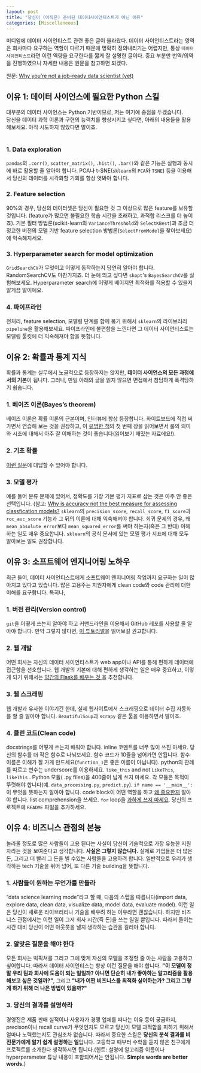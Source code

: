 ```yaml
---
layout: post
title: "당신이 (아직은) 준비된 데이터사이언티스트가 아닌 이유"
categories: [Miscellaneous]
---
```

미디엄에 데이터 사이언티스트 관련 좋은 글이 올라왔다. 데이터 사이언티스트라는 영역은 회사마다 요구하는 역할이 다르기 때문에 명확히 정의내리기는 어렵지만, 통상 `데이터 사이언티스트`라면 이런 역량을 요구한다를 짧게 잘 설명한 글이다. 중요 부분만 번역/의역을 진행하였으니 자세한 내용은 원문을 참고하면 되겠다.

원문: [Why you’re not a job-ready data scientist (yet)](https://towardsdatascience.com/why-youre-not-a-job-ready-data-scientist-yet-1a0d73f15012)

## 이유 1: 데이터 사이언스에 필요한 Python 스킬
대부분의 데이터 사이언스는 Python 기반이므로, 저는 여기에 중점을 두겠습니다.
<br>
당신을 데이터 과학 이론과 구현의 능력치를 향상시키고 싶다면, 아래의 내용들을 활용해보세요. 아직 시도하지 않았다면 말이죠.  
<br>
### 1. Data exploration
`pandas`의 `.corr()`, `scatter_matrix()`, `.hist()`, `.bar()`와 같은 기능은 실행과 동시에 바로 활용할 줄 알아야 합니다. PCA나 t-SNE(`sklearn`의 `PCA`와 `TSNE`) 등을 이용해서 당신의 데이터를 시각화할 기회를 항상 엿봐야 합니다.

### 2. Feature selection
90%의 경우, 당신의 데이터셋은 당신이 필요한 것 그 이상으로 많은 feature를 보유할 것입니다. (feature가 많으면 불필요한 학습 시간을 초래하고, 과적합 리스크를 더 높이죠). 기본 필터 방법론(scikit-learn의 `VarianceThreshold`와  `SelectKBest`)과 조금 더 정교한 버전의 모델 기반 feature selection 방법론(`SelectFromModel`을 찾아보세요)에 익숙해지세요.

### 3. Hyperparameter search for model optimization
`GridSearchCV`가 무엇이고 어떻게 동작하는지 당연히 알아야 합니다. RandomSearchCV도 마찬가지죠. 더 눈에 띄고 싶다면 `skopt`'s `BayesSearchCV`를 실험해보세요. Hyperparameter search에 어떻게 베이지안 최적화를 적용할 수 있을지 알게끔 말이에요.

### 4. 파이프라인
전처리, feature selection, 모델링 단계를 함께 묶기 위해서 `sklearn`의 라이브러리 `pipeline`을 활용해보세요.  파이프라인에 불편함을 느낀다면 그 데이터 사이언티스트는 모델링 툴킷에 더 익숙해져야 함을 뜻합니다.


## 이유 2: 확률과 통계 지식
확률과 통계는 실무에서 노골적으로 등장하지는 않지만, **데이터 사이언스의 모든 과정에서의 기본**이 됩니다. 그러니, 만일 아래의 글을 읽지 않으면 면접에서 참담하게 폭격당하기 쉽습니다.

### 1. 베이즈 이론(Bayes’s theorem)
베이즈 이론은 확률 이론의 근본이며, 인터뷰에 항상 등장합니다. 화이트보드에 직접 써가면서 연습해 보는 것을 권장하고, 이 [유명한 책](http://www.med.mcgill.ca/epidemiology/hanley/bios601/GaussianModel/JaynesProbabilityTheory.pdf?source=post_page---------------------------)의 첫 번째 장을 읽어보면서 룰의 의미와 시초에 대해서 아주 잘 이해하는 것이 좋습니다(읽어보기 재밌는 자료에요!).

### 2. 기초 확률
[이런 질문](https://github.com/kojino/120-Data-Science-Interview-Questions/blob/master/probability.md?source=post_page---------------------------)에 대답할 수 있어야 합니다.

### 3. 모델 평가
예를 들어 분류 문제에 있어서, 정확도를 가장 기본 평가 지표로 삼는 것은 아주 안 좋은 선택입니다. (참고: [Why is accuracy not the best measure for assessing classfication models?](https://stats.stackexchange.com/questions/312780/why-is-accuracy-not-the-best-measure-for-assessing-classification-models?source=post_page---------------------------)
`sklearn`의 `precision_score`, `recall_score`, `f1_score`과 `roc_auc_score` 기능과 그 뒤의 이론에 대해 익숙해져야 합니다. 회귀 문제의 경우, 왜 `mean_absolute_error`보다 `mean_squared_error`를 써야 하는지(혹은 그 반대) 이해하는 일도 매우 중요합니다. `sklearn`의 공식 문서에 있는 모델 평가 지표에 대해 모두 알아보는 일도 권장합니다.


## 이유 3: 소프트웨어 엔지니어링 노하우
최근 들어, 데이터 사이언티스트에게 소프트웨어 엔지니어링 작업까지 요구하는 일이 많아지고 있다고 있습니다. 많은 고용주는 지원자에게 clean code와 code 관리에 대한 이해를 요구합니다. 특히나,

### 1. 버전 관리(Version control)
`git`을 어떻게 쓰는지 알아야 하고 커맨드라인을 이용해서 GitHub 레포를 사용할 줄 알아야 합니다. 만약 그렇지 않다면, [이 튜토리얼](https://product.hubspot.com/blog/git-and-github-tutorial-for-beginners?source=post_page---------------------------)을 읽어보길 권고합니다.

### 2. 웹 개발
어떤 회사는 자신의 데이터 사이언티스트가 web app이나 API를 통해 편하게 데이터에 접근함을 선호합니다. 웹 개발의 기본에 대해 편하게 생각하는 일은 매우 중요하고, 이렇게 되기 위해서는 [약간의 Flask를 배우는 것 ](https://www.freecodecamp.org/news/how-to-build-a-web-application-using-flask-and-deploy-it-to-the-cloud-3551c985e492/?source=post_page---------------------------)을 추천합니다.

### 3. 웹 스크래핑
웹 개발과 유사한 이야기긴 한데, 실제 웹사이트에서 스크래핑으로 데이터 수집 자동화를 할 줄 알아야 합니다. `BeautifulSoup`과 `scrapy` 같은 툴을 이용하면서 말이죠.
### 4. 클린 코드(Clean code)
docstrings를 어떻게 쓰는지 배워야 합니다. inline 코멘트를 너무 많이 쓰진 마세요. 당신의 함수를 더 작은 함수로 나눠보세요. 함수 코드가 10줄을 넘어가면 안됩니다. 함수 이름은 이해가 잘 가게 만드세요(`function_1`은 좋은 이름이 아닙니다). python의 관례를 따르고 변수는 underscore를 이용하세요. `like_this` and not `LikeThis`, `likeThis` . Python 모듈( .py files)을 400줄이 넘게 쓰지 마세요. 각 모듈은 목적이 뚜렷해야 합니다(예. `data_processing.py`, `predict.py`). `if name == '__main__':`이 무엇을 뜻하는지 알아야 합니다.  code block이 어떤 역할을 하고 [왜 중요한지](https://stackoverflow.com/questions/419163/what-does-if-name-main-do?source=post_page---------------------------) 알아야 합니다. list comprehension을 쓰세요. `for` loop을 [과하게 쓰지 마세요](https://medium.com/python-pandemonium/never-write-for-loops-again-91a5a4c84baf). 당신의 프로젝트에 `README` 파일을 추가하세요.


## 이유 4: 비즈니스 관점의 본능
놀라울 정도로 많은 사람들이 고용 된다는 사실이 당신이 기술적으로 가장 유능한 지원자라는 것을 보여준다고 생각합니다. **사실은 그렇지 않습니다.** 실제로 기업들은 더 많은 돈, 그리고 더 빨리 그 돈을 벌 수있는 사람들을 고용하려 합니다.
일반적으로 우리가 생각하는 tech 기술을 뛰어 넘어, 또 다른 기술 building을 뜻합니다.

### 1. 사람들이 원하는 무언가를 만들라
“data science learning mode”라고 할 때, 다음의 스텝을 따릅니다(import data, explore data, clean data, visualize data, model data, evaluate model). 이런 일은 당신이 새로운 라이브러리나 기술을 배우려 하는 이유라면 괜찮습니다. 하지만 비즈니스 관점에서는 이런 일이 그저 회사 시간(즉 돈)을 쓰는 일일 뿐입니다. 따라서 들이는 시간 대비 당신이 어떤 아웃풋을 낼지 생각하는 습관을 길러야 합니다.

### 2. 알맞은 질문을 해야 한다
모든 회사는 빅픽쳐를 그리고 그에 맞게 자신의 모델을 조정할 줄 아는 사람을 고용하고 싶어합니다. 따라서 데이터 사이언티스는 항상 이런 질문을 해야 합니다. **"이 모델이 정말 우리 팀과 회사에 도움이 되는 일일까? 아니면 단순히 내가 좋아하는 알고리즘을 활용해보고 싶은 것일까?"**, 그리고 **"내가 어떤 비즈니스를 최적화 싶어하는가? 그리고 그렇게 하기 위해 더 나은 방법이 있을까?"**

### 3. 당신의 결과를 설명하라
경영진은 제품 판매 실적이나 사용자가 경쟁 업체를 떠나는 이유 등이 궁금하지, precison이나 recall curve가 무엇인지도 모르고 당신이 모델 과적합을 피하기 위해서 얼마나 노력했는지도 관심조차 없습니다. 따라서 중요한 스킬은 **당신의 분석 결과를 비전문가에게 알기 쉽게 설명하는 일**입니다. 고등학교 때부터 수학을 듣지 않은 친구에게 프로젝트를 소개한다 생각하시면 됩니다.(힌트: 설명에 알고리즘 이름이나 hyperparameter 튜닝 내용이 포함되어서는 안됩니다. **Simple words are better words.**)
